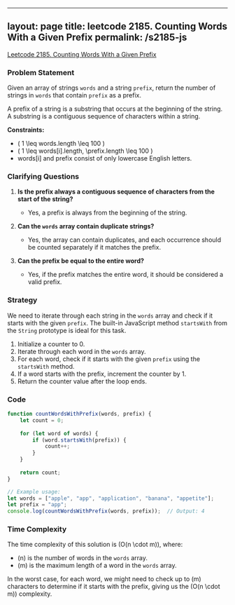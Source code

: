 
---
layout: page
title: leetcode 2185. Counting Words With a Given Prefix
permalink: /s2185-js
---
[Leetcode 2185. Counting Words With a Given Prefix](https://algoadvance.github.io/algoadvance/l2185)
### Problem Statement

Given an array of strings `words` and a string `prefix`, return the number of strings in `words` that contain `prefix` as a prefix.

A prefix of a string is a substring that occurs at the beginning of the string. A substring is a contiguous sequence of characters within a string.

**Constraints:**
- \( 1 \leq words.length \leq 100 \)
- \( 1 \leq words[i].length, \prefix.length \leq 100 \)
- words[i] and prefix consist of only lowercase English letters.

### Clarifying Questions

1. **Is the prefix always a contiguous sequence of characters from the start of the string?**
   - Yes, a prefix is always from the beginning of the string.

2. **Can the `words` array contain duplicate strings?**
   - Yes, the array can contain duplicates, and each occurrence should be counted separately if it matches the prefix.

3. **Can the prefix be equal to the entire word?**
   - Yes, if the prefix matches the entire word, it should be considered a valid prefix.

### Strategy

We need to iterate through each string in the `words` array and check if it starts with the given `prefix`. The built-in JavaScript method `startsWith` from the `String` prototype is ideal for this task.

1. Initialize a counter to 0.
2. Iterate through each word in the `words` array.
3. For each word, check if it starts with the given `prefix` using the `startsWith` method.
4. If a word starts with the prefix, increment the counter by 1.
5. Return the counter value after the loop ends.

### Code

```javascript
function countWordsWithPrefix(words, prefix) {
    let count = 0;
    
    for (let word of words) {
        if (word.startsWith(prefix)) {
            count++;
        }
    }
    
    return count;
}

// Example usage:
let words = ["apple", "app", "application", "banana", "appetite"];
let prefix = "app";
console.log(countWordsWithPrefix(words, prefix));  // Output: 4
```

### Time Complexity

The time complexity of this solution is \(O(n \cdot m)\), where:
- \(n\) is the number of words in the `words` array.
- \(m\) is the maximum length of a word in the `words` array.

In the worst case, for each word, we might need to check up to \(m\) characters to determine if it starts with the prefix, giving us the \(O(n \cdot m)\) complexity.